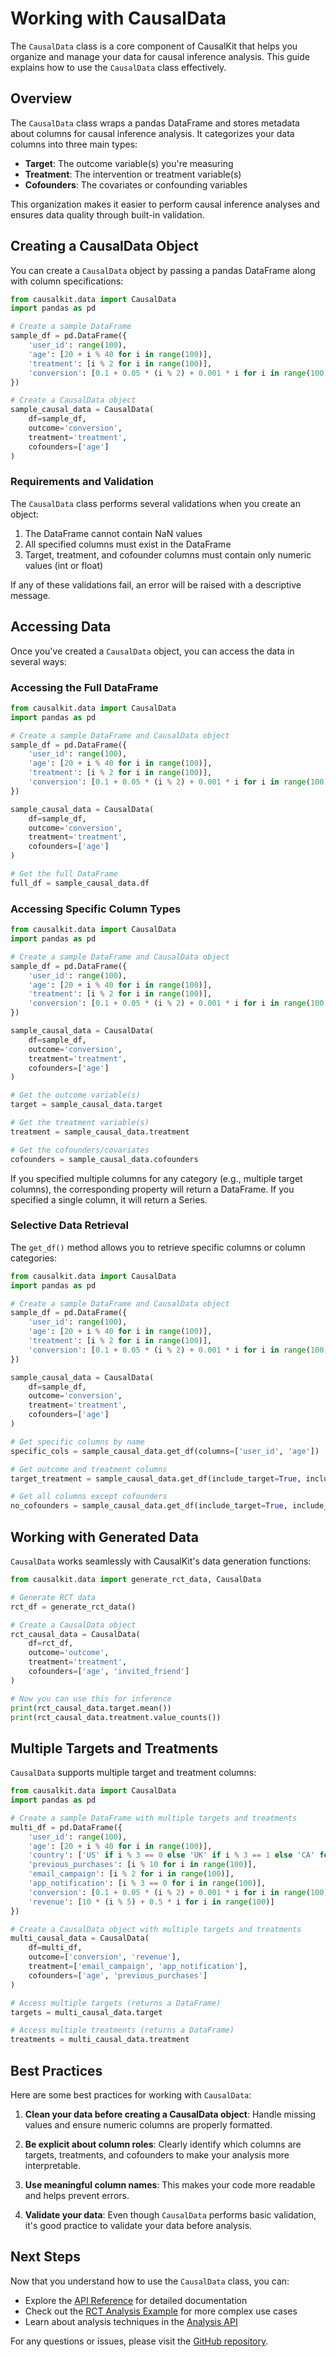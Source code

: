 # Working with CausalData

The `CausalData` class is a core component of CausalKit that helps you organize and manage your data for causal inference analysis. This guide explains how to use the `CausalData` class effectively.

## Overview

The `CausalData` class wraps a pandas DataFrame and stores metadata about columns for causal inference analysis. It categorizes your data columns into three main types:

- **Target**: The outcome variable(s) you're measuring
- **Treatment**: The intervention or treatment variable(s)
- **Cofounders**: The covariates or confounding variables

This organization makes it easier to perform causal inference analyses and ensures data quality through built-in validation.

## Creating a CausalData Object

You can create a `CausalData` object by passing a pandas DataFrame along with column specifications:

```python
from causalkit.data import CausalData
import pandas as pd

# Create a sample DataFrame
sample_df = pd.DataFrame({
    'user_id': range(100),
    'age': [20 + i % 40 for i in range(100)],
    'treatment': [i % 2 for i in range(100)],
    'conversion': [0.1 + 0.05 * (i % 2) + 0.001 * i for i in range(100)]
})

# Create a CausalData object
sample_causal_data = CausalData(
    df=sample_df,
    outcome='conversion',
    treatment='treatment',
    cofounders=['age']
)
```

### Requirements and Validation

The `CausalData` class performs several validations when you create an object:

1. The DataFrame cannot contain NaN values
2. All specified columns must exist in the DataFrame
3. Target, treatment, and cofounder columns must contain only numeric values (int or float)

If any of these validations fail, an error will be raised with a descriptive message.

## Accessing Data

Once you've created a `CausalData` object, you can access the data in several ways:

### Accessing the Full DataFrame

```python
from causalkit.data import CausalData
import pandas as pd

# Create a sample DataFrame and CausalData object
sample_df = pd.DataFrame({
    'user_id': range(100),
    'age': [20 + i % 40 for i in range(100)],
    'treatment': [i % 2 for i in range(100)],
    'conversion': [0.1 + 0.05 * (i % 2) + 0.001 * i for i in range(100)]
})

sample_causal_data = CausalData(
    df=sample_df,
    outcome='conversion',
    treatment='treatment',
    cofounders=['age']
)

# Get the full DataFrame
full_df = sample_causal_data.df
```

### Accessing Specific Column Types

```python
from causalkit.data import CausalData
import pandas as pd

# Create a sample DataFrame and CausalData object
sample_df = pd.DataFrame({
    'user_id': range(100),
    'age': [20 + i % 40 for i in range(100)],
    'treatment': [i % 2 for i in range(100)],
    'conversion': [0.1 + 0.05 * (i % 2) + 0.001 * i for i in range(100)]
})

sample_causal_data = CausalData(
    df=sample_df,
    outcome='conversion',
    treatment='treatment',
    cofounders=['age']
)

# Get the outcome variable(s)
target = sample_causal_data.target

# Get the treatment variable(s)
treatment = sample_causal_data.treatment

# Get the cofounders/covariates
cofounders = sample_causal_data.cofounders
```

If you specified multiple columns for any category (e.g., multiple target columns), the corresponding property will return a DataFrame. If you specified a single column, it will return a Series.

### Selective Data Retrieval

The `get_df()` method allows you to retrieve specific columns or column categories:

```python
from causalkit.data import CausalData
import pandas as pd

# Create a sample DataFrame and CausalData object
sample_df = pd.DataFrame({
    'user_id': range(100),
    'age': [20 + i % 40 for i in range(100)],
    'treatment': [i % 2 for i in range(100)],
    'conversion': [0.1 + 0.05 * (i % 2) + 0.001 * i for i in range(100)]
})

sample_causal_data = CausalData(
    df=sample_df,
    outcome='conversion',
    treatment='treatment',
    cofounders=['age']
)

# Get specific columns by name
specific_cols = sample_causal_data.get_df(columns=['user_id', 'age'])

# Get outcome and treatment columns
target_treatment = sample_causal_data.get_df(include_target=True, include_treatment=True)

# Get all columns except cofounders
no_cofounders = sample_causal_data.get_df(include_target=True, include_treatment=True, columns=['user_id'])
```

## Working with Generated Data

`CausalData` works seamlessly with CausalKit's data generation functions:

```python
from causalkit.data import generate_rct_data, CausalData

# Generate RCT data
rct_df = generate_rct_data()

# Create a CausalData object
rct_causal_data = CausalData(
    df=rct_df,
    outcome='outcome',
    treatment='treatment',
    cofounders=['age', 'invited_friend']
)

# Now you can use this for inference
print(rct_causal_data.target.mean())
print(rct_causal_data.treatment.value_counts())
```

## Multiple Targets and Treatments

`CausalData` supports multiple target and treatment columns:

```python
from causalkit.data import CausalData
import pandas as pd

# Create a sample DataFrame with multiple targets and treatments
multi_df = pd.DataFrame({
    'user_id': range(100),
    'age': [20 + i % 40 for i in range(100)],
    'country': ['US' if i % 3 == 0 else 'UK' if i % 3 == 1 else 'CA' for i in range(100)],
    'previous_purchases': [i % 10 for i in range(100)],
    'email_campaign': [i % 2 for i in range(100)],
    'app_notification': [i % 3 == 0 for i in range(100)],
    'conversion': [0.1 + 0.05 * (i % 2) + 0.001 * i for i in range(100)],
    'revenue': [10 * (i % 5) + 0.5 * i for i in range(100)]
})

# Create a CausalData object with multiple targets and treatments
multi_causal_data = CausalData(
    df=multi_df,
    outcome=['conversion', 'revenue'],
    treatment=['email_campaign', 'app_notification'],
    cofounders=['age', 'previous_purchases']
)

# Access multiple targets (returns a DataFrame)
targets = multi_causal_data.target

# Access multiple treatments (returns a DataFrame)
treatments = multi_causal_data.treatment
```

## Best Practices

Here are some best practices for working with `CausalData`:

1. **Clean your data before creating a CausalData object**: Handle missing values and ensure numeric columns are properly formatted.

2. **Be explicit about column roles**: Clearly identify which columns are targets, treatments, and cofounders to make your analysis more interpretable.

3. **Use meaningful column names**: This makes your code more readable and helps prevent errors.

4. **Validate your data**: Even though `CausalData` performs basic validation, it's good practice to validate your data before analysis.

## Next Steps

Now that you understand how to use the `CausalData` class, you can:

- Explore the [API Reference](../api/data.md) for detailed documentation
- Check out the [RCT Analysis Example](../examples/rct_analysis.ipynb) for more complex use cases
- Learn about analysis techniques in the [Analysis API](../api/analysis.md)

For any questions or issues, please visit the [GitHub repository](https://github.com/ioannmartynov/causalkit).